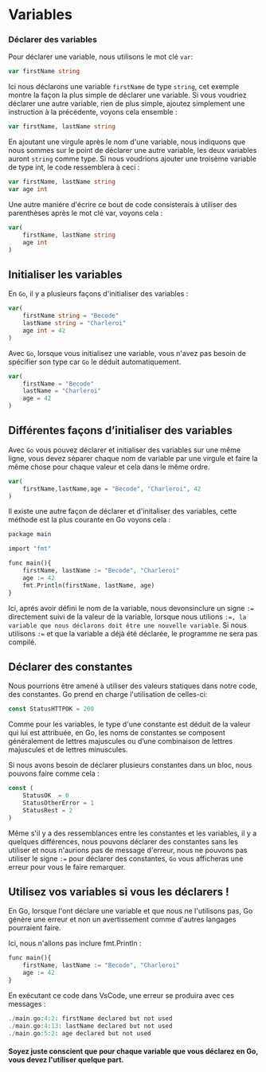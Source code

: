 # Variables

### Déclarer des variables

Pour déclarer une variable, nous utilisons le mot clé `var`:

```php
var firstName string
```
Ici nous déclarons une variable `firstName` de type `string`, cet exemple montre la façon la plus simple de déclarer une variable.
Si vous voudriez déclarer une autre variable, rien de plus simple, ajoutez simplement une instruction à la précédente, voyons cela ensemble : 
```php
var firstName, lastName string
```
En ajoutant une virgule après le nom d'une variable, nous indiquons que nous sommes sur le point de déclarer une autre variable, les deux variables auront `string` comme type.
Si nous voudrions ajouter une troisème variable de type int, le code ressemblera à ceci : 
```php
var firstName, lastName string
var age int
```
Une autre maniére d'écrire ce bout de code consisterais à utiliser des parenthèses après le mot clé var, voyons cela : 
```php
var(
    firstName, lastName string
    age int
)
```

## Initialiser les variables

En `Go`, il y a plusieurs façons d'initialiser des variables : 
```php 
var(
    firstName string = "Becode"
    lastName string = "Charleroi"
    age int = 42
)
```
Avec `Go`, lorsque vous initialisez une variable, vous n'avez pas besoin de spécifier son type car `Go` le déduit automatiquement.
```php
var(
    firstName = "Becode"
    lastName = "Charleroi"
    age = 42
)
```
## Différentes façons d’initialiser des variables

Avec `Go` vous pouvez déclarer et initialiser des variables sur une même ligne, vous devez séparer chaque nom de variable par une virgule et faire la même chose pour chaque valeur et cela dans le même ordre. 
```php
var(
    firstName,lastName,age = "Becode", "Charleroi", 42
)
```
Il existe une autre façon de déclarer et d'initaliser des variables, cette méthode est la plus courante en Go voyons cela :
```php
package main

import "fmt"

func main(){
    firstName, lastName := "Becode", "Charleroi"
    age := 42
    fmt.Println(firstName, lastName, age)
}
```
Ici, aprés avoir défini le nom de la variable, nous devonsinclure un signe `:=` directement suivi de la valeur de la variable, lorsque nous utilions `:=, la variable que nous déclarons doit être une nouvelle variable`. Si nous utilisons `:=` et que la variable a déjà été déclarée, le programme ne sera pas compilé.

## Déclarer des constantes

Nous pourrions être amené à utiliser des valeurs statiques dans notre code, des constantes. Go prend en charge l'utilisation de celles-ci: 
```php
const StatusHTTPOK = 200
```
Comme pour les variables, le type d'une constante est déduit de la valeur qui lui est attribuée, en Go, les noms de constantes se composent généralement de lettres majuscules ou d’une combinaison de lettres majuscules et de lettres minuscules.

Si nous avons besoin de déclarer plusieurs constantes dans un bloc, nous pouvons faire comme cela : 
```php
const (
    StatusOK  = 0
    StatusOtherError = 1
    StatusRest = 2
)
```
Même s'il y a des ressemblances entre les constantes et les variables, il y a quelques différences, nous pouvons déclarer des constantes sans les utiliser et nous n'aurions pas de message d'erreur, nous ne pouvons pas utiliser le signe `:=` pour déclarer des constantes, `Go` vous afficheras une erreur pour vous le faire remarquer.

## Utilisez vos variables si vous les déclarers !

En Go, lorsque l'ont déclare une variable et que nous ne l'utilisons pas, Go génère une erreur et non un avertissement comme d'autres langages pourraient faire.

Ici, nous n'allons pas inclure fmt.Println :

```php
func main(){
    firstName, lastName := "Becode", "Charleroi"
    age := 42
}
```
En exécutant ce code dans VsCode, une erreur se produira avec ces messages :
```php
./main.go:4:2: firstName declared but not used
./main.go:4:13: lastName declared but not used
./main.go:5:2: age declared but not used
```
#### Soyez juste conscient que pour chaque variable que vous déclarez en Go, vous devez l'utiliser quelque part.
